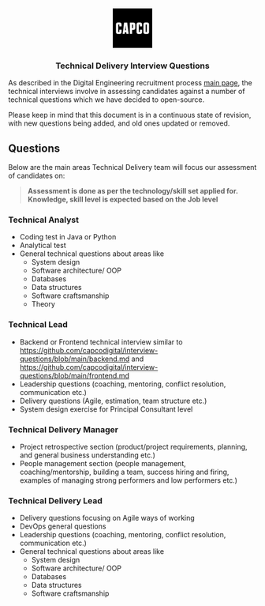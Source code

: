 <!-- PROJECT LOGO -->
<br />
<p align="center">
  <a href="https://github.com/capcodigital/repo_name">
    <img src="images/logo.png" alt="Logo" width="80" height="80">
  </a>

<h3 align="center"> Technical Delivery Interview Questions </h3>

As described in the Digital Engineering recruitment process [main page](https://github.com/capcodigital/interview-questions/blob/main/README.md#interview-questions), the technical interviews involve in assessing candidates against a number of technical questions which we have decided to open-source.

Please keep in mind that this document is in a continuous state of revision, with new questions being added, and old ones updated or removed.

## Questions

Below are the main areas Technical Delivery team will focus our assessment of candidates on:

> **Assessment is done as per the technology/skill set applied for.  Knowledge, skill level is expected based on the Job level**

### Technical Analyst

* Coding test in Java or Python
* Analytical test
* General technical questions about areas like 
  * System design
  * Software architecture/ OOP
  * Databases
  * Data structures
  * Software craftsmanship
  * Theory

### Technical Lead

* Backend or Frontend technical interview similar to 
https://github.com/capcodigital/interview-questions/blob/main/backend.md and https://github.com/capcodigital/interview-questions/blob/main/frontend.md
* Leadership questions (coaching, mentoring, conflict resolution, communication etc.)
* Delivery questions (Agile, estimation, team structure etc.)
* System design exercise for Principal Consultant level

### Technical Delivery Manager

* Project retrospective section (product/project requirements, planning, and general business understanding etc.)
* People management section (people management, coaching/mentorship, building a team, success hiring and firing, examples of managing strong performers and low performers etc.)

### Technical Delivery Lead

* Delivery questions focusing on Agile ways of working
* DevOps general questions
* Leadership questions (coaching, mentoring, conflict resolution, communication etc.)
* General technical questions about areas like 
  * System design
  * Software architecture/ OOP
  * Databases
  * Data structures
  * Software craftsmanship
